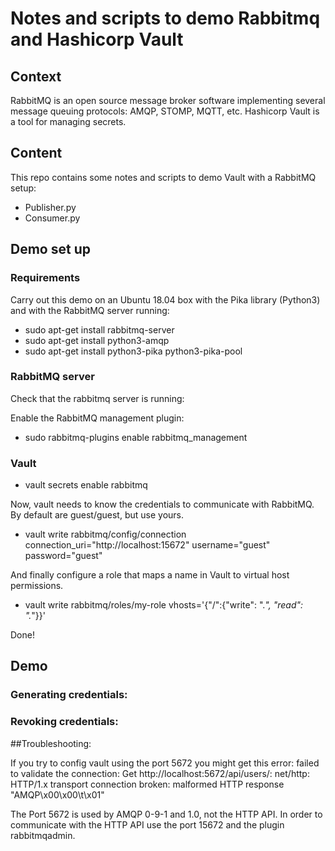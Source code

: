# Notes and scripts to demo Rabbitmq and Hashicorp Vault 

## Context
RabbitMQ is an open source message broker software implementing several message queuing protocols: AMQP, STOMP, MQTT, etc.
Hashicorp Vault is a tool for managing secrets.

## Content
This repo contains some notes and scripts to demo Vault with a RabbitMQ setup:

- Publisher.py
- Consumer.py

## Demo set up

### Requirements
Carry out this demo on an Ubuntu 18.04 box with the Pika library (Python3) and with the RabbitMQ server running:

- sudo apt-get install rabbitmq-server
- sudo apt-get install python3-amqp 
- sudo apt-get install python3-pika python3-pika-pool

### RabbitMQ server

Check that the rabbitmq server is running:

Enable the RabbitMQ management plugin:

- sudo rabbitmq-plugins enable rabbitmq_management

### Vault

- vault secrets enable rabbitmq

Now, vault needs to know the credentials to communicate with RabbitMQ. By default are guest/guest, but use yours.

- vault write rabbitmq/config/connection connection_uri="http://localhost:15672" username="guest" password="guest"

And finally configure a role that maps a name in Vault to virtual host permissions.

- vault write rabbitmq/roles/my-role vhosts='{"/":{"write": ".*", "read": ".*"}}'

Done!

## Demo

### Generating credentials:



### Revoking credentials:


##Troubleshooting:

If you try to config vault using the port 5672 you might get this error:
failed to validate the connection: Get http://localhost:5672/api/users/: net/http: HTTP/1.x transport connection broken: malformed HTTP response "AMQP\x00\x00\t\x01"

The Port 5672 is used by AMQP 0-9-1 and 1.0, not the HTTP API. In order to communicate with the HTTP API use the port 15672 and the plugin rabbitmqadmin.
